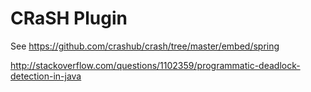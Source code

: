 # CRaSH Plugin

See https://github.com/crashub/crash/tree/master/embed/spring

http://stackoverflow.com/questions/1102359/programmatic-deadlock-detection-in-java


